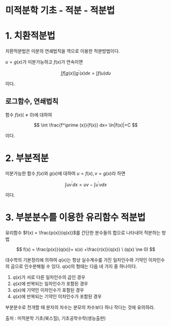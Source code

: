 # 미적분학 기초 - 적분 - 적분법
# 1. 치환적분법

치환적분법은 미분의 연쇄법칙을 역으로 이용한 적분방법이다.

$u = g(x)$가 미분가능하고 $f(x)$가 연속이면

$$
\int f[g(x)]g^\prime(x)dx = \int f(u)du
$$

이다.

## 로그함수, 연쇄법칙

함수 $f(x)(\ne 0)$에 대하여 

$$
\int \frac{f^\prime (x)}{f(x)} dx= \ln|f(x)|+C
$$

이다.

# 2. 부분적분

미분가능한 함수 $f(x)$와 $g(x)$에 대하여 $u=f(x), v= g(x)$라 하면

$$
\int uv^\prime dx = uv - \int u^\prime v dx
$$

이다.

# 3. 부분분수를 이용한 유리함수 적분법

유리함수 $f(x) = \frac{p(x)}{q(x)}$를 간단한 분수들의 합으로 나타내어 적분하는 방법

$$
f(x) = \frac{p(x)}{q(x)}= s(x) +\frac{r(x)}{q(x)} \ (q(x) \ne 0)
$$

대수학의 기본정리에 의하여 $q(x)$는 항상 실수계수를 가진 일차인수와 기약인 이차인수의 곱으로 인수분해될 수 있다. $q(x)$의 형태는 다음 네 가지 중 하나이다.

1. $q(x)$가 서로 다른 일차인수의 곱인 경우
2. $q(x)$에 반복되는 일차인수가 포함된 경우
3. $q(x)$에 기약인 이차인수가 포함된 경우
4. $q(x)$에 반복되는 기약인 이차인수가 포함된 경우

부분분수로 전개할 때 분자의 차수는 분모의 차수보다 하나 작다는 것에 유의하라.

출처 : 미적분학 기초(북스힐), 기초공학수학(생능출판)
